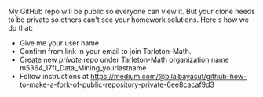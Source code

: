My GitHub repo will be public so everyone can view it.  But your clone needs to be private so others can't see your homework solutions.  Here's how we do that:

- Give me your user name
- Confirm from link in your email to join Tarleton-Math.
- Create new *private* repo under Tarleton-Math organization name m5364_17fl_Data_Mining_yourlastname
- Follow instructions at https://medium.com/@bilalbayasut/github-how-to-make-a-fork-of-public-repository-private-6ee8cacaf9d3

